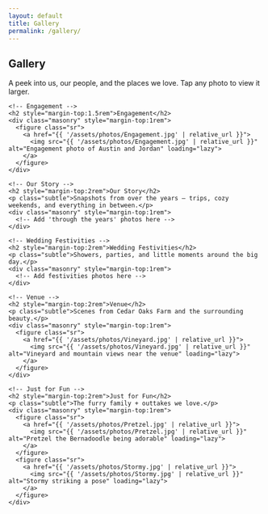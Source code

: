 ```yaml
---
layout: default
title: Gallery
permalink: /gallery/
---
```


<section class="section">
  <div class="container">
    <h1 class="h1">Gallery</h1>
    <p class="lead">A peek into us, our people, and the places we love. Tap any photo to view it larger.</p>

    <!-- Engagement -->
    <h2 style="margin-top:1.5rem">Engagement</h2>
    <div class="masonry" style="margin-top:1rem">
      <figure class="sr">
        <a href="{{ '/assets/photos/Engagement.jpg' | relative_url }}">
          <img src="{{ '/assets/photos/Engagement.jpg' | relative_url }}" alt="Engagement photo of Austin and Jordan" loading="lazy">
        </a>
      </figure>
    </div>

    <!-- Our Story -->
    <h2 style="margin-top:2rem">Our Story</h2>
    <p class="subtle">Snapshots from over the years — trips, cozy weekends, and everything in between.</p>
    <div class="masonry" style="margin-top:1rem">
      <!-- Add 'through the years' photos here -->
    </div>

    <!-- Wedding Festivities -->
    <h2 style="margin-top:2rem">Wedding Festivities</h2>
    <p class="subtle">Showers, parties, and little moments around the big day.</p>
    <div class="masonry" style="margin-top:1rem">
      <!-- Add festivities photos here -->
    </div>

    <!-- Venue -->
    <h2 style="margin-top:2rem">Venue</h2>
    <p class="subtle">Scenes from Cedar Oaks Farm and the surrounding beauty.</p>
    <div class="masonry" style="margin-top:1rem">
      <figure class="sr">
        <a href="{{ '/assets/photos/Vineyard.jpg' | relative_url }}">
          <img src="{{ '/assets/photos/Vineyard.jpg' | relative_url }}" alt="Vineyard and mountain views near the venue" loading="lazy">
        </a>
      </figure>
    </div>

    <!-- Just for Fun -->
    <h2 style="margin-top:2rem">Just for Fun</h2>
    <p class="subtle">The furry family + outtakes we love.</p>
    <div class="masonry" style="margin-top:1rem">
      <figure class="sr">
        <a href="{{ '/assets/photos/Pretzel.jpg' | relative_url }}">
          <img src="{{ '/assets/photos/Pretzel.jpg' | relative_url }}" alt="Pretzel the Bernadoodle being adorable" loading="lazy">
        </a>
      </figure>
      <figure class="sr">
        <a href="{{ '/assets/photos/Stormy.jpg' | relative_url }}">
          <img src="{{ '/assets/photos/Stormy.jpg' | relative_url }}" alt="Stormy striking a pose" loading="lazy">
        </a>
      </figure>
    </div>

  </div>
</section>
